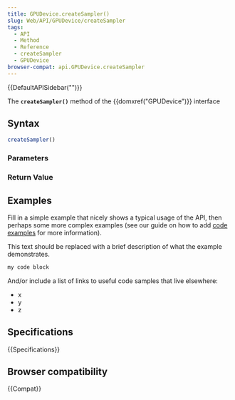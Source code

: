 ```yaml
---
title: GPUDevice.createSampler()
slug: Web/API/GPUDevice/createSampler
tags:
  - API
  - Method
  - Reference
  - createSampler
  - GPUDevice
browser-compat: api.GPUDevice.createSampler
---
```

{{DefaultAPISidebar("")}}

The **`createSampler()`** method of the {{domxref("GPUDevice")}} interface 

## Syntax

```js
createSampler()
```

### Parameters



### Return Value



## Examples

Fill in a simple example that nicely shows a typical usage of the API, then perhaps some more complex examples (see our guide on how to add [code examples](/en-US/docs/MDN/Contribute/Structures/Code_examples) for more information).

This text should be replaced with a brief description of what the example demonstrates.

```js
my code block
```

And/or include a list of links to useful code samples that live elsewhere:

*   x
*   y
*   z

## Specifications

{{Specifications}}

## Browser compatibility

{{Compat}}

